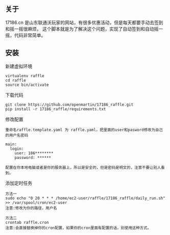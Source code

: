 ## 关于

17186.cn 是山东联通沃玩家的网站，有很多优惠活动，但是每天都要手动去签到和摇一摇很麻烦，
这个脚本就是为了解决这个问题，实现了自动签到和自动摇一摇，代码非常简单。

## 安装

新建虚拟环境

    virtualenv raffle
    cd raffle
    source bin/activate


下载代码

    git clone https://github.com/openmartin/17186_raffle.git
    pip install -r 17186_raffle/requirements.txt
    
修改配置
    
    重命名raffle.template.yaml 为 raffle.yaml，把里面的user和pasword修改为自己的用户名密码
    
    main:
      login:
        user: 186********
        password: ******
    
    配置在你本地电脑或者是你的服务器上，所以是安全的，但是密码是明文的，注意不要让别人看到。
    
添加定时任务

    方法一
    sudo echo "0 20 * * * /home/ec2-user/raffle/17186_raffle/daily_run.sh" >> /var/spool/cron/ec2-user
    注意:修改为你的路径，用户名
    
    方法二
    crontab raffle.cron
    注意:会直接替换掉你的cron配置，如果你的cron里面有配置的话，别使用这种方式。

